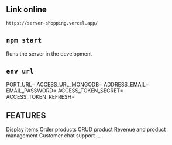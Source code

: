 ## Link online

`https://server-shopping.vercel.app/`

## `npm start`

Runs the server in the development

## `env url`

PORT_URL=
ACCESS_URL_MONGODB=
ADDRESS_EMAIL=
EMAIL_PASSWORD=
ACCESS_TOKEN_SECRET=
ACCESS_TOKEN_REFRESH=

## FEATURES
Display items
Order products
CRUD product
Revenue and product management
Customer chat support
...

